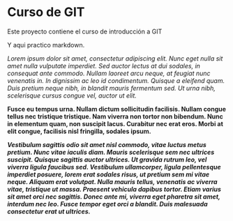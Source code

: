 # Curso de GIT

Este proyecto contiene el curso de introducción a GIT

Y aqui practico markdown.

*Lorem ipsum dolor sit amet, consectetur adipiscing elit. Nunc eget nulla sit amet nulla vulputate imperdiet. Sed auctor lectus at dui sodales, in consequat ante commodo. Nullam laoreet arcu neque, at feugiat nunc venenatis in. In dignissim ac leo id condimentum. Quisque a eleifend quam. Duis pretium neque nibh, in blandit mauris fermentum sed. Ut urna nibh, scelerisque cursus congue vel, auctor ut elit.*

**Fusce eu tempus urna. Nullam dictum sollicitudin facilisis. Nullam congue tellus nec tristique tristique. Nam viverra non tortor non bibendum. Nunc in elementum quam, non suscipit lacus. Curabitur nec erat eros. Morbi at elit congue, facilisis nisl fringilla, sodales ipsum.**

***Vestibulum sagittis odio sit amet nisl commodo, vitae luctus metus pretium. Nunc vitae iaculis diam. Mauris scelerisque sem nec ultrices suscipit. Quisque sagittis auctor ultrices. Ut gravida rutrum leo, vel viverra ligula faucibus sed. Vestibulum ullamcorper, ligula pellentesque imperdiet posuere, lorem erat sodales risus, ut pretium sem mi vitae neque. Aliquam erat volutpat. Nulla mauris tellus, venenatis ac viverra vitae, **tristique ut massa**. Praesent vehicula dapibus tortor. Etiam varius sit amet orci nec sagittis. Donec ante mi, viverra *eget* pharetra sit amet, interdum nec leo. Fusce tempor eget orci a blandit. Duis malesuada consectetur erat ut ultrices.*** 
